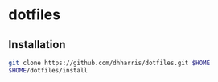 # dotfiles

## Installation

```bash
git clone https://github.com/dhharris/dotfiles.git $HOME
$HOME/dotfiles/install
```
